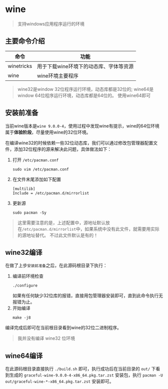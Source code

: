 # wine

> 支持windows应用程序运行的环境

## 主要命令介绍

|命令|功能|
|----|----|
|winetricks|用于下载wine环境下的动态库、字体等资源|
|wine|wine环境主要程序|

> wine32是window 32位程序运行环境，动态库都是32位的;
> wine64是window 64位程序运行环境，动态库都是64位的。
> 使用wine64即可

## 安装前准备

当前wine版本是`wine 9.0.0-4`，使用过程中发现wine有提示，wine的64位环境属于**体验阶段**，尽量使用wine的32位环境。

在编译wine32的时候依赖一些32位动态库，我们可以通过修改包管理器配置文件，添加32位程序的源来解决此问题，具体做法如下：
1. 打开 `/etc/pacman.conf`
    ```shell
    sudo vim /etc/pacman.conf
    ```
2. 在文件末尾添加如下配置
    ```
    [multilib]
    Include = /etc/pacman.d/mirrorlist
    ```
3. 更新源
    ```shell
    sudo pacman -Sy
    ```

> 这里需要注意的是，上述配置中，源地址默认放在`/etc/pacman.d/mirrorlist`中，如果系统中没有此文件，就需要用实际的源地址替代。
> 不过此文件默认是有的！

## wine32编译

在做了上步`安装前准备`之后，在此源码根目录下执行：

1. 编译前环境检查
    ```shell
    ./configure
    ```
    如果有任何缺少32位库的报错，直接用包管理器安装即可，直到此命令执行无报错为止。
2. 开始编译
    ```shell
    make -j8
    ```
编译完成后即可在当前根目录看到wine的32位二进制程序。

> 我并没有编译 wine32 位环境

## wine64编译

在此源码根目录直接执行 `./build.sh` 即可，执行成功后在当前目录的 `out/` 下看到生成的 `graceful-wine-9.0.0-4-x86_64.pkg.tar.zst` 安装包，执行 `pacman -U out/graceful-wine-*-x86_64.pkg.tar.zst` 安装即可。

